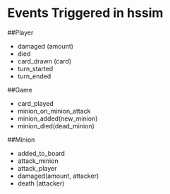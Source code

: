Events Triggered in hssim
=========================

##Player
 * damaged (amount)
 * died
 * card_drawn (card)
 * turn_started
 * turn_ended

##Game


 * card_played
 * minion_on_minion_attack
 * minion_added(new_minion)
 * minion_died(dead_minion)

##Minion
 * added_to_board
 * attack_minion
 * attack_player
 * damaged(amount, attacker)
 * death (attacker)